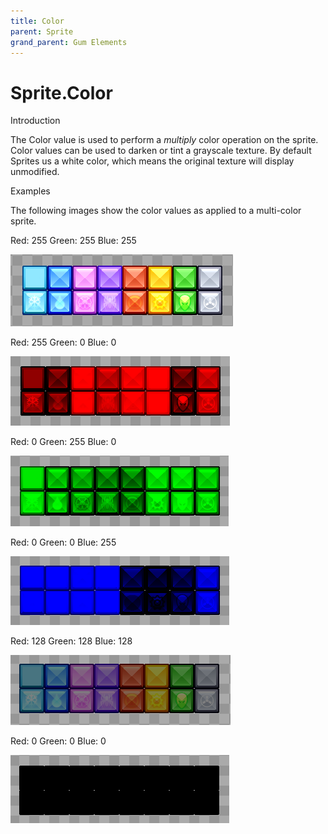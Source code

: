 ```yaml
---
title: Color
parent: Sprite
grand_parent: Gum Elements
---
```


# Sprite.Color

Introduction

The Color value is used to perform a _multiply_ color operation on the sprite. Color values can be used to darken or tint a grayscale texture. By default Sprites us a white color, which means the original texture will display unmodified.

Examples

The following images show the color values as applied to a multi-color sprite.

Red: 255 Green: 255 Blue: 255

![](../../.gitbook/assets/WhiteColorGum.png)

Red: 255 Green: 0 Blue: 0

![](../../.gitbook/assets/RedColorGum.png)

Red: 0 Green: 255 Blue: 0

![](../../.gitbook/assets/GreenColorGum.png)

Red: 0 Green: 0 Blue: 255

![](../../.gitbook/assets/BlueColorGum.png)

Red: 128 Green: 128 Blue: 128

![](../../.gitbook/assets/DarkColorGum.png)

Red: 0 Green: 0 Blue: 0

![](../../.gitbook/assets/BlackColorGum.png)

